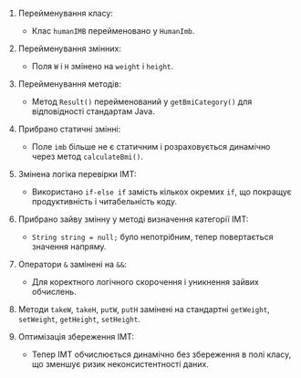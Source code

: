 1. Перейменування класу:
   - Клас `humanIMB` перейменовано у `HumanImb`.

2. Перейменування змінних:
   - Поля `W` і `H` змінено на `weight` і `height`.

3. Перейменування методів:
   - Метод `Result()` перейменований у `getBmiCategory()` для відповідності стандартам Java.

4. Прибрано статичні змінні:
   - Поле `imb` більше не є статичним і розраховується динамічно через метод `calculateBmi()`.

5. Змінена логіка перевірки ІМТ:
   - Використано `if-else if` замість кількох окремих `if`, що покращує продуктивність і читабельність коду.

6. Прибрано зайву змінну у методі визначення категорії ІМТ:
   - `String string = null;` було непотрібним, тепер повертається значення напряму.

7. Оператори `&` замінені на `&&`:
   - Для коректного логічного скорочення і уникнення зайвих обчислень.

8. Методи `takeW`, `takeH`, `putW`, `putH` замінені на стандартні `getWeight`, `setWeight`, `getHeight`, `setHeight`.

9. Оптимізація збереження ІМТ:
   - Тепер ІМТ обчислюється динамічно без збереження в полі класу, що зменшує ризик неконсистентності даних.
